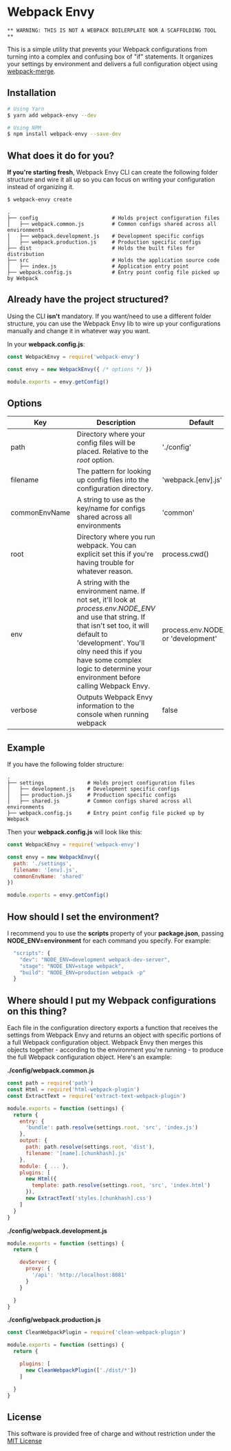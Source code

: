 # Webpack Envy

    ** WARNING: THIS IS NOT A WEBPACK BOILERPLATE NOR A SCAFFOLDING TOOL **

This is a simple utility that prevents your Webpack configurations from turning into a complex and confusing box of "if" statements. It organizes your settings by environment and delivers a full configuration object using [webpack-merge](https://github.com/survivejs/webpack-merge).

## Installation

```bash
# Using Yarn
$ yarn add webpack-envy --dev

# Using NPM
$ npm install webpack-envy --save-dev
```

## What does it do for you?

**If you're starting fresh**, Webpack Envy CLI can create the following folder structure and wire it all up so you can focus on writing your configuration instead of organizing it.

```bash
$ webpack-envy create
```
    .
    ├── config                        # Holds project configuration files
    │   ├── webpack.common.js         # Common configs shared across all environments
    │   ├── webpack.development.js    # Development specific configs
    │   ├── webpack.production.js     # Production specific configs
    ├── dist                          # Holds the built files for distribution
    ├── src                           # Holds the application source code
    │   ├── index.js                  # Application entry point
    ├── webpack.config.js             # Entry point config file picked up by Webpack

## Already have the project structured?

Using the CLI **isn't** mandatory. If you want/need to use a different folder structure, you can use the Webpack Envy lib to wire up your configurations manually and change it in whatever way you want.

In your **webpack.config.js**:
```javascript
const WebpackEnvy = require('webpack-envy')

const envy = new WebpackEnvy({ /* options */ })

module.exports = envy.getConfig()
```

## Options
| Key  | Description | Default
| ------------- | ------------- | ----- |
| path| Directory where your config files will be placed. Relative to the *root* option. | './config' |
| filename | The pattern for looking up config files into the configuration directory. | 'webpack.[env].js' |
| commonEnvName | A string to use as the key/name for configs shared across all environments | 'common' |
| root  | Directory where you run webpack. You can explicit set this if you're having trouble for whatever reason. | process.cwd()|
| env  | A string with the environment name. If not set, it'll look at *process.env.NODE_ENV* and use that string. If that isn't set too, it will default to 'development'. You'll olny need this if you have some complex logic to determine your environment before calling Webpack Envy. | process.env.NODE_ENV or 'development' |
| verbose  | Outputs Webpack Envy information to the console when running webpack | false |

## Example

If you have the following folder structure:

    .
    ├── settings              # Holds project configuration files
    │   ├── development.js    # Development specific configs
    │   ├── production.js     # Production specific configs
    │   ├── shared.js         # Common configs shared across all environments
    ├── webpack.config.js     # Entry point config file picked up by Webpack

Then your **webpack.config.js** will look like this:

```javascript
const WebpackEnvy = require('webpack-envy')

const envy = new WebpackEnvy({
  path: './settings',
  filename: '[env].js',
  commonEnvName: 'shared'
})

module.exports = envy.getConfig()
```
## How should I set the environment?

I recommend you to use the **scripts** property of your **package.json**, passing **NODE_ENV=environment** for each command you specify. For example:

```javascript
  "scripts": {
    "dev": "NODE_ENV=development webpack-dev-server",
    "stage": "NODE_ENV=stage webpack",
    "build": "NODE_ENV=production webpack -p"
  }
```

## Where should I put my Webpack configurations on this thing?

Each file in the configuration directory exports a function that receives the settings from Webpack Envy and returns an object with specific portions of a full Webpack configuration object. Webpack Envy then merges this objects together - according to the environment you're running - to produce the full Webpack configuration object. Here's an example:

**./config/webpack.common.js**
```javascript
const path = require('path')
const Html = require('html-webpack-plugin')
const ExtractText = require('extract-text-webpack-plugin')

module.exports = function (settings) {
  return {
    entry: {
      'bundle': path.resolve(settings.root, 'src', 'index.js')
    },
    output: {
      path: path.resolve(settings.root, 'dist'),
      filename: '[name].[chunkhash].js'
    },
    module: { ... },
    plugins: [
      new Html({
        template: path.resolve(settings.root, 'src', 'index.html')
      }),
      new ExtractText('styles.[chunkhash].css')
    ]
  }
}    
```

**./config/webpack.development.js**
```javascript
module.exports = function (settings) {
  return {

    devServer: {
      proxy: {
        '/api': 'http://localhost:8081'
      }
    }

  }
}
```

**./config/webpack.production.js**
```javascript
const CleanWebpackPlugin = require('clean-webpack-plugin')

module.exports = function (settings) {
  return {

    plugins: [
      new CleanWebpackPlugin(['./dist/*'])
    ]

  }
}
```

## License

This software is provided free of charge and without restriction under the [MIT License](/LICENSE)
